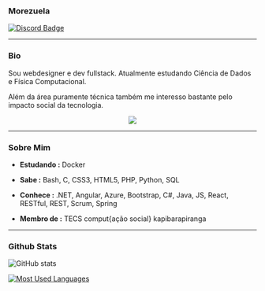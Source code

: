 ### Morezuela 
[![Discord Badge](https://img.shields.io/badge/-Morezuela's_Server-blue?style=flat-square&logo=Discord&logoColor=white&link=https://discord.gg/8VpaMSdksV)](https://discord.gg/8VpaMSdksV)

---

### Bio
<p>Sou webdesigner e dev fullstack. Atualmente estudando Ciência de Dados e Física Computacional. 
<p>Além da área puramente técnica também me interesso bastante pelo impacto social da tecnologia.

<p align="center">
  <a href="https://skillicons.dev">
    <img src="https://skillicons.dev/icons?i=bash,c,css,html,php,python,mysql,vim" />
  </a>
</p>

---

### Sobre Mim

-  **Estudando :** Docker
-  **Sabe :** Bash, C, CSS3, HTML5, PHP, Python, SQL
-  **Conhece :** .NET, Angular, Azure, Bootstrap, C#, Java, JS, React, RESTful, REST, Scrum, Spring

-  **Membro de :** TECS comput{ação social}
kapibarapiranga
---
### Github Stats
![GitHub stats](https://github-readme-stats-git-masterrstaa-rickstaa.vercel.app/api?username=kapibarapiranga&hide_title=true&show_icons=true&include_all_commits=false&count_private=true&line_height=25&hide=issues&bg_color=000&title_color=FF00F6&text_color=FFF&border_radius=3&border_color=36123c&icon_color=FF00F6&theme=jolly)

[![Most Used Languages](https://github-readme-stats-git-masterrstaa-rickstaa.vercel.app/api/top-langs/?username=kapibarapiranga&line_height=10&card_width=290&layout=compact&hide_title=false&count_private=true&langs_count=4&show_icons=true&title_color=FF00F6&hide=html,css&bg_color=000&text_color=8B8B8B&border_radius=3&border_color=561760&count_private=true)](https://github.com/kapibarapiranga/github-readme-stats)
